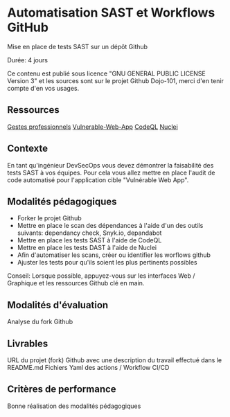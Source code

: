 # Automatisation SAST et Workflows GitHub

Mise en place de tests SAST sur un dépôt Github

Durée: 4 jours

Ce contenu est publié sous licence "GNU GENERAL PUBLIC LICENSE Version 3" et les sources sont sur le projet Github Dojo-101, merci d'en tenir compte d'en vos usages.

## Ressources

[Gestes professionnels](https://github.com/Aif4thah/Dojo-101)
[Vulnerable-Web-App](https://github.com/Aif4thah/Vulnerable-Light-Apps)
[CodeQL](https://codeql.github.com/)
[Nuclei](https://blog.projectdiscovery.io/implementing-nuclei-into-your-github-ci-cd-for-scanning-live-web-applications/)


## Contexte

En tant qu'ingénieur DevSecOps vous devez démontrer la faisabilité des tests SAST à vos équipes. Pour cela vous allez mettre en place l'audit de code automatisé pour l'application cible "Vulnérable Web App".

## Modalités pédagogiques

* Forker le projet Github
* Mettre en place le scan des dépendances à l'aide d'un des outils suivants: dependancy check, Snyk.io, depandabot
* Mettre en place les tests SAST à l'aide de CodeQL
* Mettre en place les tests DAST à l'aide de Nuclei
* Afin d'automatiser les scans, créer ou identifier les worflows github
* Ajuster les tests pour qu'ils soient les plus pertinents possibles

Conseil: Lorsque possible, appuyez-vous sur les interfaces Web / Graphique et les ressources Github clé en main.


## Modalités d'évaluation

Analyse du fork Github

## Livrables

URL du projet (fork) Github avec une description du travail effectué dans le README.md
Fichiers Yaml des actions / Workflow CI/CD

## Critères de performance

Bonne réalisation des modalités pédagogiques


